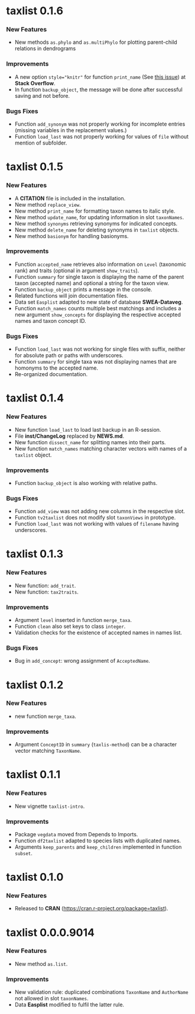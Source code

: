 taxlist 0.1.6
=============

### New Features

* New methods `as.phylo` and `as.multiPhylo` for plotting parent-child relations in dendrograms

### Improvements
* A new option `style="knitr"` for function `print_name` (See [this issue](https://stackoverflow.com/questions/51092103/formatted-scientific-names-from-r-to-latex-using-sweave-or-knitr)) at **Stack Overflow**.
* In function `backup_object`, the message will be done after successful saving and not before.

### Bugs Fixes
* Function `add_synonym` was not properly working for incomplete entries (missing variables in the replacement values.)
* Function `load_last` was not properly working for values of `file` without mention of subfolder.

taxlist 0.1.5
=============

### New Features

* A **CITATION** file is included in the installation.
* New method `replace_view`.
* New method `print_name` for formatting taxon names to italic style.
* New method `update_name`, for updating information in slot `taxonNames`.
* New method `synonyms` retrieving synonyms for indicated concepts.
* New method `delete_name` for deleting synonyms in `taxlist` objects.
* New method `basionym` for handling basionyms.

### Improvements

* Function `accepted_name` retrieves also information on `Level` (taxonomic rank) and traits (optional in argument `show_traits`).
* Function `summary` for single taxon is displaying the name of the parent taxon (accepted name) and optional a string for the taxon view.
* Function `backup_object` prints a message in the console.
* Related functions will join documentation files.
* Data set `Easplist` adapted to new state of database **SWEA-Dataveg**.
* Function `match_names` counts multiple best matchings and includes a new argument `show_concepts` for displaying the respective accepted names and taxon concept ID.

### Bugs Fixes
* Function `load_last` was not working for single files with suffix, neither for absolute path or paths with underscores.
* Function `summary` for single taxa was not displaying names that are homonyms to the accepted name.
* Re-organized documentation.

taxlist 0.1.4
=============

### New Features

* New function `load_last` to load last backup in an R-session.
* File **inst/ChangeLog** replaced by **NEWS.md**.
* New function `dissect_name` for splitting names into their parts.
* New function `match_names` matching character vectors with names of a `taxlist` object.

### Improvements

* Function `backup_object` is also working with relative paths.

### Bugs Fixes

* Function `add_view` was not adding new columns in the respective slot.
* Function `tv2taxlist` does not modify slot `taxonViews` in prototype.
* Function `load_last` was not working with values of `filename` having underscores.

taxlist 0.1.3
=============

### New Features

* New function: `add_trait`.
* New function: `tax2traits`.

### Improvements

* Argument `level` inserted in function `merge_taxa`.
* Function `clean` also set keys to class `integer`.
* Validation checks for the existence of accepted names in names list.

### Bugs Fixes

* Bug in `add_concept`: wrong assignment of `AcceptedName`.

taxlist 0.1.2
=============

### New Features

* new function `merge_taxa`.

### Improvements

* Argument `ConceptID` in `summary` (`taxlis-method`) can be a character vector matching `TaxonName`.

taxlist 0.1.1
=============

### New Features

* New vignette `taxlist-intro`.

### Improvements

* Package `vegdata` moved from Depends to Imports.
* Function `df2taxlist` adapted to species lists with duplicated names.
* Arguments `keep_parents` and `keep_children` implemented in function `subset`.

taxlist 0.1.0
=============

### New Features

* Released to **CRAN** (https://cran.r-project.org/package=taxlist).

taxlist 0.0.0.9014
==================

### New Features

* New method `as.list`.

### Improvements

* New validation rule: duplicated combinations `TaxonName` and `AuthorName` not allowed in slot `taxonNames`.
* Data **Easplist** modified to fulfil the latter rule.
